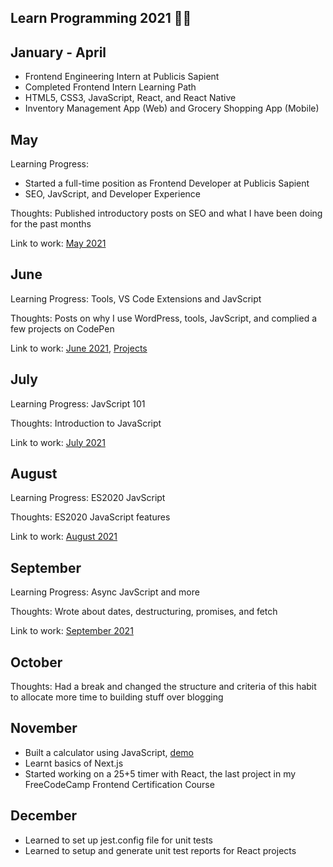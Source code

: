Learn Programming 2021 🧑‍💻
----------------------------
January - April
---------------
- Frontend Engineering Intern at Publicis Sapient
- Completed Frontend Intern Learning Path
- HTML5, CSS3, JavaScript, React, and React Native
- Inventory Management App (Web) and Grocery Shopping App (Mobile)

May
---
Learning Progress: 
- Started a full-time position as Frontend Developer at Publicis Sapient
- SEO, JavScript, and Developer Experience

Thoughts: Published introductory posts on SEO and what I have been doing for the past months

Link to work: [May 2021](https://matrixread.com/2021/05/)

June
----
Learning Progress: Tools, VS Code Extensions and JavScript

Thoughts: Posts on why I use WordPress, tools, JavScript, and complied a few projects on CodePen

Link to work: [June 2021](https://matrixread.com/2021/06/), [Projects](https://github.com/abhiramready/Full-Stack-Journey)

July
----
Learning Progress: JavScript 101

Thoughts: Introduction to JavaScript

Link to work: [July 2021](https://matrixread.com/2021/07/)

August
------
Learning Progress: ES2020 JavScript

Thoughts: ES2020 JavaScript features

Link to work: [August 2021](https://matrixread.com/2021/08/)

September
---------
Learning Progress: Async JavScript and more

Thoughts: Wrote about dates, destructuring, promises, and fetch

Link to work: [September 2021](https://matrixread.com/2021/09/)

October
-------
Thoughts: Had a break and changed the structure and criteria of this habit to allocate more time to building stuff over blogging

November
--------
-   Built a calculator using JavaScript, [demo](https://codepen.io/abhiramready/full/QWvoBwV)
-   Learnt basics of Next.js
-   Started working on a 25+5 timer with React, the last project in my FreeCodeCamp Frontend Certification Course

December
--------
-   Learned to set up jest.config file for unit tests
-   Learned to setup and generate unit test reports for React projects
